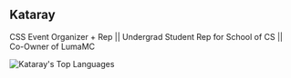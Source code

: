 ## Kataray
CSS Event Organizer + Rep || Undergrad Student Rep for School of CS || Co-Owner of LumaMC

![Kataray's Top Languages](https://github-readme-stats.vercel.app/api/top-langs/?username=Kataray&theme=dark&show_icons=true&hide_border=true&layout=compact&langs_count=10)




